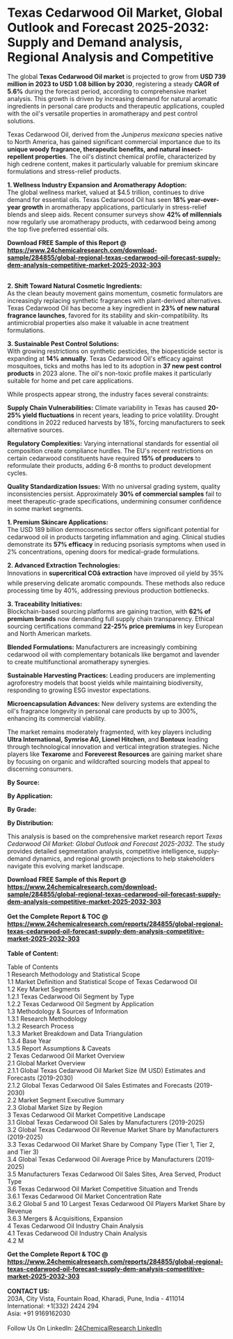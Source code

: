 <h1>Texas Cedarwood Oil Market, Global Outlook and Forecast 2025-2032: Supply and Demand analysis, Regional Analysis and Competitive</h1><p>The global <strong>Texas Cedarwood Oil market</strong> is projected to grow from <strong>USD 739 million in 2023 to USD 1.08 billion by 2030</strong>, registering a steady <strong>CAGR of 5.6%</strong> during the forecast period, according to comprehensive market analysis. This growth is driven by increasing demand for natural aromatic ingredients in personal care products and therapeutic applications, coupled with the oil's versatile properties in aromatherapy and pest control solutions.</p><p>Texas Cedarwood Oil, derived from the <em>Juniperus mexicana</em> species native to North America, has gained significant commercial importance due to its <strong>unique woody fragrance, therapeutic benefits, and natural insect-repellent properties</strong>. The oil's distinct chemical profile, characterized by high cedrene content, makes it particularly valuable for premium skincare formulations and stress-relief products.</p><p><strong>1. Wellness Industry Expansion and Aromatherapy Adoption:</strong><br>
The global wellness market, valued at $4.5 trillion, continues to drive demand for essential oils. Texas Cedarwood Oil has seen <strong>18% year-over-year growth</strong> in aromatherapy applications, particularly in stress-relief blends and sleep aids. Recent consumer surveys show <strong>42% of millennials</strong> now regularly use aromatherapy products, with cedarwood being among the top five preferred essential oils.</p><div><b>Download FREE Sample of this Report @ 
            <a href="https://www.24chemicalresearch.com/download-sample/284855/global-regional-texas-cedarwood-oil-forecast-supply-dem-analysis-competitive-market-2025-2032-303">
            https://www.24chemicalresearch.com/download-sample/284855/global-regional-texas-cedarwood-oil-forecast-supply-dem-analysis-competitive-market-2025-2032-303</a></b></div><br><p><strong>2. Shift Toward Natural Cosmetic Ingredients:</strong><br>
As the clean beauty movement gains momentum, cosmetic formulators are increasingly replacing synthetic fragrances with plant-derived alternatives. Texas Cedarwood Oil has become a key ingredient in <strong>23% of new natural fragrance launches</strong>, favored for its stability and skin-compatibility. Its antimicrobial properties also make it valuable in acne treatment formulations.</p><p><strong>3. Sustainable Pest Control Solutions:</strong><br>
With growing restrictions on synthetic pesticides, the biopesticide sector is expanding at <strong>14% annually</strong>. Texas Cedarwood Oil's efficacy against mosquitoes, ticks and moths has led to its adoption in <strong>37 new pest control products</strong> in 2023 alone. The oil's non-toxic profile makes it particularly suitable for home and pet care applications.</p><p>While prospects appear strong, the industry faces several constraints:</p><p><strong>Supply Chain Vulnerabilities:</strong> Climate variability in Texas has caused <strong>20-25% yield fluctuations</strong> in recent years, leading to price volatility. Drought conditions in 2022 reduced harvests by 18%, forcing manufacturers to seek alternative sources.</p><p><strong>Regulatory Complexities:</strong> Varying international standards for essential oil composition create compliance hurdles. The EU's recent restrictions on certain cedarwood constituents have required <strong>15% of producers</strong> to reformulate their products, adding 6-8 months to product development cycles.</p><p><strong>Quality Standardization Issues:</strong> With no universal grading system, quality inconsistencies persist. Approximately <strong>30% of commercial samples</strong> fail to meet therapeutic-grade specifications, undermining consumer confidence in some market segments.</p><p><strong>1. Premium Skincare Applications:</strong><br>
The USD 189 billion dermocosmetics sector offers significant potential for cedarwood oil in products targeting inflammation and aging. Clinical studies demonstrate its <strong>57% efficacy</strong> in reducing psoriasis symptoms when used in 2% concentrations, opening doors for medical-grade formulations.</p><p><strong>2. Advanced Extraction Technologies:</strong><br>
Innovations in <strong>supercritical COâ extraction</strong> have improved oil yield by 35% while preserving delicate aromatic compounds. These methods also reduce processing time by 40%, addressing previous production bottlenecks.</p><p><strong>3. Traceability Initiatives:</strong><br>
Blockchain-based sourcing platforms are gaining traction, with <strong>62% of premium brands</strong> now demanding full supply chain transparency. Ethical sourcing certifications command <strong>22-25% price premiums</strong> in key European and North American markets.</p><p><strong>Blended Formulations:</strong> Manufacturers are increasingly combining cedarwood oil with complementary botanicals like bergamot and lavender to create multifunctional aromatherapy synergies.</p><p><strong>Sustainable Harvesting Practices:</strong> Leading producers are implementing agroforestry models that boost yields while maintaining biodiversity, responding to growing ESG investor expectations.</p><p><strong>Microencapsulation Advances:</strong> New delivery systems are extending the oil's fragrance longevity in personal care products by up to 300%, enhancing its commercial viability.</p><p>The market remains moderately fragmented, with key players including <strong>Ultra International, Symrise AG, Lionel Hitchen</strong>, and <strong>Bontoux</strong> leading through technological innovation and vertical integration strategies. Niche players like <strong>Texarome</strong> and <strong>Foreverest Resources</strong> are gaining market share by focusing on organic and wildcrafted sourcing models that appeal to discerning consumers.</p><p><strong>By Source:</strong></p><p><strong>By Application:</strong></p><p><strong>By Grade:</strong></p><p><strong>By Distribution:</strong></p><p>This analysis is based on the comprehensive market research report <em>Texas Cedarwood Oil Market: Global Outlook and Forecast 2025-2032</em>. The study provides detailed segmentation analysis, competitive intelligence, supply-demand dynamics, and regional growth projections to help stakeholders navigate this evolving market landscape.</p><div><b>Download FREE Sample of this Report @ 
            <a href="https://www.24chemicalresearch.com/download-sample/284855/global-regional-texas-cedarwood-oil-forecast-supply-dem-analysis-competitive-market-2025-2032-303">
            https://www.24chemicalresearch.com/download-sample/284855/global-regional-texas-cedarwood-oil-forecast-supply-dem-analysis-competitive-market-2025-2032-303</a></b></div><br><div><b>Get the Complete Report & TOC @ 
            <a href="https://www.24chemicalresearch.com/reports/284855/global-regional-texas-cedarwood-oil-forecast-supply-dem-analysis-competitive-market-2025-2032-303">
            https://www.24chemicalresearch.com/reports/284855/global-regional-texas-cedarwood-oil-forecast-supply-dem-analysis-competitive-market-2025-2032-303</a></b></div><br>
            <b>Table of Content:</b><p>Table of Contents<br />
1 Research Methodology and Statistical Scope<br />
1.1 Market Definition and Statistical Scope of Texas Cedarwood Oil<br />
1.2 Key Market Segments<br />
1.2.1 Texas Cedarwood Oil Segment by Type<br />
1.2.2 Texas Cedarwood Oil Segment by Application<br />
1.3 Methodology & Sources of Information<br />
1.3.1 Research Methodology<br />
1.3.2 Research Process<br />
1.3.3 Market Breakdown and Data Triangulation<br />
1.3.4 Base Year<br />
1.3.5 Report Assumptions & Caveats<br />
2 Texas Cedarwood Oil Market Overview<br />
2.1 Global Market Overview<br />
2.1.1 Global Texas Cedarwood Oil Market Size (M USD) Estimates and Forecasts (2019-2030)<br />
2.1.2 Global Texas Cedarwood Oil Sales Estimates and Forecasts (2019-2030)<br />
2.2 Market Segment Executive Summary<br />
2.3 Global Market Size by Region<br />
3 Texas Cedarwood Oil Market Competitive Landscape<br />
3.1 Global Texas Cedarwood Oil Sales by Manufacturers (2019-2025)<br />
3.2 Global Texas Cedarwood Oil Revenue Market Share by Manufacturers (2019-2025)<br />
3.3 Texas Cedarwood Oil Market Share by Company Type (Tier 1, Tier 2, and Tier 3)<br />
3.4 Global Texas Cedarwood Oil Average Price by Manufacturers (2019-2025)<br />
3.5 Manufacturers Texas Cedarwood Oil Sales Sites, Area Served, Product Type<br />
3.6 Texas Cedarwood Oil Market Competitive Situation and Trends<br />
3.6.1 Texas Cedarwood Oil Market Concentration Rate<br />
3.6.2 Global 5 and 10 Largest Texas Cedarwood Oil Players Market Share by Revenue<br />
3.6.3 Mergers & Acquisitions, Expansion<br />
4 Texas Cedarwood Oil Industry Chain Analysis<br />
4.1 Texas Cedarwood Oil Industry Chain Analysis<br />
4.2 M</p><div><b>Get the Complete Report & TOC @ 
            <a href="https://www.24chemicalresearch.com/reports/284855/global-regional-texas-cedarwood-oil-forecast-supply-dem-analysis-competitive-market-2025-2032-303">
            https://www.24chemicalresearch.com/reports/284855/global-regional-texas-cedarwood-oil-forecast-supply-dem-analysis-competitive-market-2025-2032-303</a></b></div><br><b>CONTACT US:</b><br>
            203A, City Vista, Fountain Road, Kharadi, Pune, India - 411014<br>
            International: +1(332) 2424 294<br>
            Asia: +91 9169162030 <br><br>
            Follow Us On LinkedIn: <a href="https://www.linkedin.com/company/24chemicalresearch/">24ChemicalResearch LinkedIn</a>